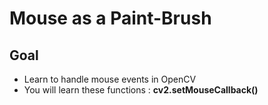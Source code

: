 # Mouse as a Paint-Brush

## Goal

* Learn to handle mouse events in OpenCV
* You will learn these functions : **cv2.setMouseCallback()**


